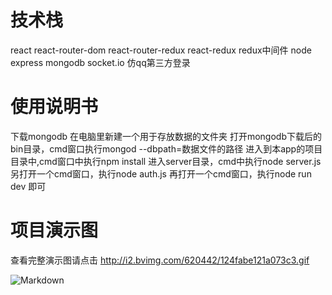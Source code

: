 
# 技术栈
react react-router-dom react-router-redux react-redux redux中间件 
node express mongodb socket.io 
仿qq第三方登录
# 使用说明书
下载mongodb
在电脑里新建一个用于存放数据的文件夹
打开mongodb下载后的bin目录，cmd窗口执行mongod --dbpath=数据文件的路径
进入到本app的项目目录中,cmd窗口中执行npm install
进入server目录，cmd中执行node server.js
另打开一个cmd窗口，执行node auth.js
再打开一个cmd窗口，执行node run dev
即可

# 项目演示图
查看完整演示图请点击
<http://i2.bvimg.com/620442/124fabe121a073c3.gif>

![Markdown](http://i2.bvimg.com/620442/124fabe121a073c3.gif)